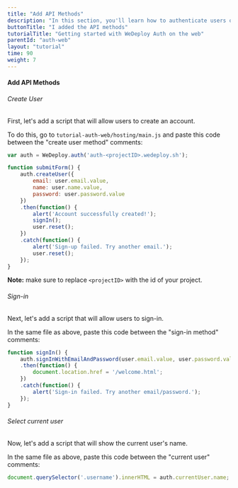 ```yaml
---
title: "Add API Methods"
description: "In this section, you'll learn how to authenticate users on the web using the WeDeploy API Client."
buttonTitle: "I added the API methods"
tutorialTitle: "Getting started with WeDeploy Auth on the web"
parentId: "auth-web"
layout: "tutorial"
time: 90
weight: 7
---
```


#### Add API Methods

###### Create User

First, let's add a script that will allow users to create an account.

To do this, go to `tutorial-auth-web/hosting/main.js` and paste this code between the "create user method" comments:

```javascript
var auth = WeDeploy.auth('auth-<projectID>.wedeploy.sh');

function submitForm() {
	auth.createUser({
		email: user.email.value,
		name: user.name.value,
		password: user.password.value
	})
	.then(function() {
		alert('Account successfully created!');
		signIn();
		user.reset();
	})
	.catch(function() {
		alert('Sign-up failed. Try another email.');
		user.reset();
	});
}
```

**Note:** make sure to replace `<projectID>` with the id of your project.

###### Sign-in

Next, let's add a script that will allow users to sign-in.

In the same file as above, paste this code between the "sign-in method" comments:

```javascript
function signIn() {
	auth.signInWithEmailAndPassword(user.email.value, user.password.value)
	.then(function() {
		document.location.href = '/welcome.html';
	})
	.catch(function() {
		alert('Sign-in failed. Try another email/password.');
	});
}
```

###### Select current user

Now, let's add a script that will show the current user's name.

In the same file as above, paste this code between the "current user" comments:

```javascript
document.querySelector('.username').innerHTML = auth.currentUser.name;
```



